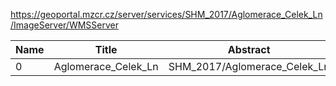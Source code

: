 https://geoportal.mzcr.cz/server/services/SHM_2017/Aglomerace_Celek_Ln/ImageServer/WMSServer

|Name|Title|Abstract|
|--|--|--|
|0|Aglomerace_Celek_Ln|SHM_2017/Aglomerace_Celek_Ln|
